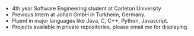 - 4th year Software Engineering student at Carleton University
- Previous Intern at Johari GmbH in Turkheim, Germany. 
- Fluent in major languages like Java, C, C++, Python, Javascript.
- Projects available in private repositories, please email me for displaying.
